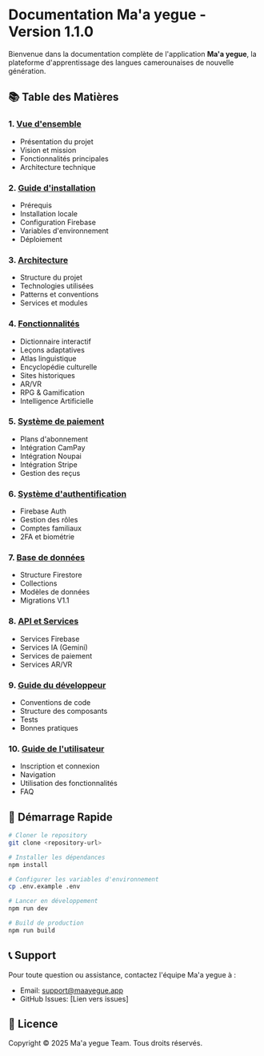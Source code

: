 # Documentation Ma'a yegue - Version 1.1.0

Bienvenue dans la documentation complète de l'application **Ma'a yegue**, la plateforme d'apprentissage des langues camerounaises de nouvelle génération.

## 📚 Table des Matières

### 1. [Vue d'ensemble](./01-vue-ensemble.md)
- Présentation du projet
- Vision et mission
- Fonctionnalités principales
- Architecture technique

### 2. [Guide d'installation](./02-installation.md)
- Prérequis
- Installation locale
- Configuration Firebase
- Variables d'environnement
- Déploiement

### 3. [Architecture](./03-architecture.md)
- Structure du projet
- Technologies utilisées
- Patterns et conventions
- Services et modules

### 4. [Fonctionnalités](./04-fonctionnalites.md)
- Dictionnaire interactif
- Leçons adaptatives
- Atlas linguistique
- Encyclopédie culturelle
- Sites historiques
- AR/VR
- RPG & Gamification
- Intelligence Artificielle

### 5. [Système de paiement](./05-paiement.md)
- Plans d'abonnement
- Intégration CamPay
- Intégration Noupai
- Intégration Stripe
- Gestion des reçus

### 6. [Système d'authentification](./06-authentification.md)
- Firebase Auth
- Gestion des rôles
- Comptes familiaux
- 2FA et biométrie

### 7. [Base de données](./07-base-de-donnees.md)
- Structure Firestore
- Collections
- Modèles de données
- Migrations V1.1

### 8. [API et Services](./08-api-services.md)
- Services Firebase
- Services IA (Gemini)
- Services de paiement
- Services AR/VR

### 9. [Guide du développeur](./09-guide-developpeur.md)
- Conventions de code
- Structure des composants
- Tests
- Bonnes pratiques

### 10. [Guide de l'utilisateur](./10-guide-utilisateur.md)
- Inscription et connexion
- Navigation
- Utilisation des fonctionnalités
- FAQ

## 🚀 Démarrage Rapide

```bash
# Cloner le repository
git clone <repository-url>

# Installer les dépendances
npm install

# Configurer les variables d'environnement
cp .env.example .env

# Lancer en développement
npm run dev

# Build de production
npm run build
```

## 📞 Support

Pour toute question ou assistance, contactez l'équipe Ma'a yegue à :
- Email: support@maayegue.app
- GitHub Issues: [Lien vers issues]

## 📄 Licence

Copyright © 2025 Ma'a yegue Team. Tous droits réservés.
